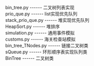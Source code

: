 bin_tree.py ------ 二叉树列表实现  
prio_que.py ------ list实现优先队列  
stack_prio_que.py ------ 堆实现优先队列  
HeapSort.py ------ 堆排序  
simulation.py ------ 通用事件模拟  
customs.py ------ 海关检查站模拟  
bin_tree_TNodes.py ------ 链接二叉树类  
sQueue.py ------  环形顺序表实现队列类  
BinTree ------ 二叉树类  